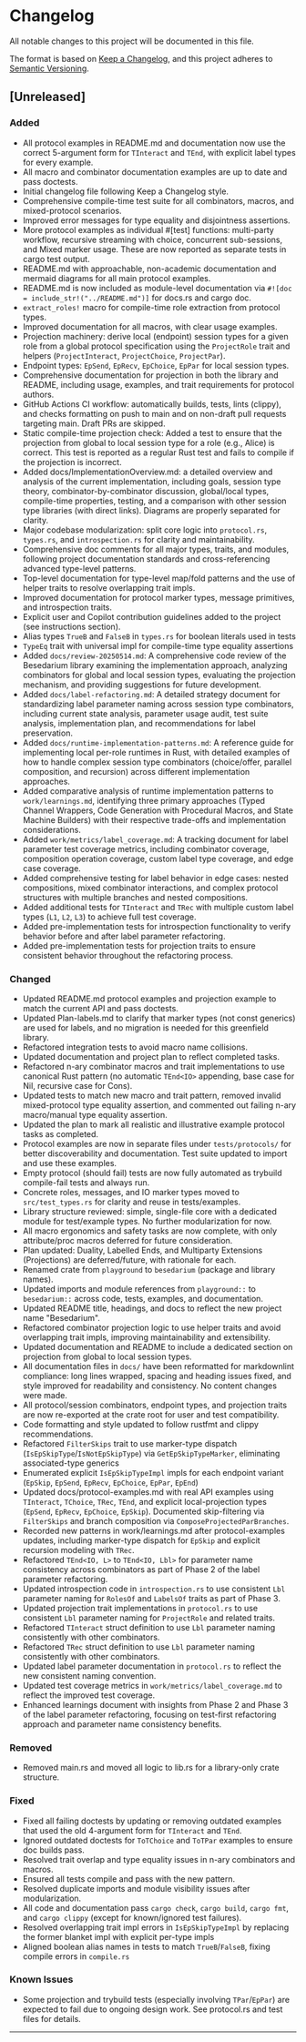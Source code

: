 # Changelog

All notable changes to this project will be documented in this file.

The format is based on [Keep a Changelog](https://keepachangelog.com/en/1.1.0/),
and this project adheres to [Semantic Versioning](https://semver.org/spec/v2.0.0.html).

## [Unreleased]

### Added

- All protocol examples in README.md and documentation now use the correct 5-argument form for `TInteract` and `TEnd`, with explicit label types for every example.
- All macro and combinator documentation examples are up to date and pass doctests.
- Initial changelog file following Keep a Changelog style.
- Comprehensive compile-time test suite for all combinators, macros, and mixed-protocol scenarios.
- Improved error messages for type equality and disjointness assertions.
- More protocol examples as individual #[test] functions: multi-party workflow, recursive streaming with choice, concurrent sub-sessions, and Mixed marker usage. These are now reported as separate tests in cargo test output.
- README.md with approachable, non-academic documentation and mermaid diagrams for all main protocol examples.
- README.md is now included as module-level documentation via `#![doc = include_str!("../README.md")]` for docs.rs and cargo doc.
- `extract_roles!` macro for compile-time role extraction from protocol types.
- Improved documentation for all macros, with clear usage examples.
- Projection machinery: derive local (endpoint) session types for a given role from a global protocol specification using the `ProjectRole` trait and helpers (`ProjectInteract`, `ProjectChoice`, `ProjectPar`).
- Endpoint types: `EpSend`, `EpRecv`, `EpChoice`, `EpPar` for local session types.
- Comprehensive documentation for projection in both the library and README, including usage, examples, and trait requirements for protocol authors.
- GitHub Actions CI workflow: automatically builds, tests, lints (clippy), and checks formatting on push to main and on non-draft pull requests targeting main. Draft PRs are skipped.
- Static compile-time projection check: Added a test to ensure that the projection from global to local session type for a role (e.g., Alice) is correct. This test is reported as a regular Rust test and fails to compile if the projection is incorrect.
- Added docs/ImplementationOverview.md: a detailed overview and analysis of the current implementation, including goals, session type theory, combinator-by-combinator discussion, global/local types, compile-time properties, testing, and a comparison with other session type libraries (with direct links). Diagrams are properly separated for clarity.
- Major codebase modularization: split core logic into `protocol.rs`, `types.rs`, and `introspection.rs` for clarity and maintainability.
- Comprehensive doc comments for all major types, traits, and modules, following project documentation standards and cross-referencing advanced type-level patterns.
- Top-level documentation for type-level map/fold patterns and the use of helper traits to resolve overlapping trait impls.
- Improved documentation for protocol marker types, message primitives, and introspection traits.
- Explicit user and Copilot contribution guidelines added to the project (see instructions section).
- Alias types `TrueB` and `FalseB` in `types.rs` for boolean literals used in tests
- `TypeEq` trait with universal impl for compile-time type equality assertions
- Added `docs/review-20250514.md`: A comprehensive code review of the Besedarium library examining the implementation approach, analyzing combinators for global and local session types, evaluating the projection mechanism, and providing suggestions for future development.
- Added `docs/label-refactoring.md`: A detailed strategy document for standardizing label parameter naming across session type combinators, including current state analysis, parameter usage audit, test suite analysis, implementation plan, and recommendations for label preservation.
- Added `docs/runtime-implementation-patterns.md`: A reference guide for implementing local per-role runtimes in Rust, with detailed examples of how to handle complex session type combinators (choice/offer, parallel composition, and recursion) across different implementation approaches.
- Added comparative analysis of runtime implementation patterns to `work/learnings.md`, identifying three primary approaches (Typed Channel Wrappers, Code Generation with Procedural Macros, and State Machine Builders) with their respective trade-offs and implementation considerations.
- Added `work/metrics/label_coverage.md`: A tracking document for label parameter test coverage metrics, including combinator coverage, composition operation coverage, custom label type coverage, and edge case coverage.
- Added comprehensive testing for label behavior in edge cases: nested compositions, mixed combinator interactions, and complex protocol structures with multiple branches and nested compositions.
- Added additional tests for `TInteract` and `TRec` with multiple custom label types (`L1`, `L2`, `L3`) to achieve full test coverage.
- Added pre-implementation tests for introspection functionality to verify behavior before and after label parameter refactoring.
- Added pre-implementation tests for projection traits to ensure consistent behavior throughout the refactoring process.

### Changed

- Updated README.md protocol examples and projection example to match the current API and pass doctests.
- Updated Plan-labels.md to clarify that marker types (not const generics) are used for labels, and no migration is needed for this greenfield library.
- Refactored integration tests to avoid macro name collisions.
- Updated documentation and project plan to reflect completed tasks.
- Refactored n-ary combinator macros and trait implementations to use canonical Rust pattern (no automatic `TEnd<IO>` appending, base case for Nil, recursive case for Cons).
- Updated tests to match new macro and trait pattern, removed invalid mixed-protocol type equality assertion, and commented out failing n-ary macro/manual type equality assertion.
- Updated the plan to mark all realistic and illustrative example protocol tasks as completed.
- Protocol examples are now in separate files under `tests/protocols/` for better discoverability and documentation. Test suite updated to import and use these examples.
- Empty protocol (should fail) tests are now fully automated as trybuild compile-fail tests and always run.
- Concrete roles, messages, and IO marker types moved to `src/test_types.rs` for clarity and reuse in tests/examples.
- Library structure reviewed: simple, single-file core with a dedicated module for test/example types. No further modularization for now.
- All macro ergonomics and safety tasks are now complete, with only attribute/proc macros deferred for future consideration.
- Plan updated: Duality, Labelled Ends, and Multiparty Extensions (Projections) are deferred/future, with rationale for each.
- Renamed crate from `playground` to `besedarium` (package and library names).
- Updated imports and module references from `playground::` to `besedarium::` across code, tests, examples, and documentation.
- Updated README title, headings, and docs to reflect the new project name "Besedarium".
- Refactored combinator projection logic to use helper traits and avoid overlapping trait impls, improving maintainability and extensibility.
- Updated documentation and README to include a dedicated section on projection from global to local session types.
- All documentation files in `docs/` have been reformatted for markdownlint compliance: long lines wrapped, spacing and heading issues fixed, and style improved for readability and consistency. No content changes were made.
- All protocol/session combinators, endpoint types, and projection traits are now re-exported at the crate root for user and test compatibility.
- Code formatting and style updated to follow rustfmt and clippy recommendations.
- Refactored `FilterSkips` trait to use marker-type dispatch (`IsEpSkipType`/`IsNotEpSkipType`) via `GetEpSkipTypeMarker`, eliminating associated-type generics
- Enumerated explicit `IsEpSkipTypeImpl` impls for each endpoint variant (`EpSkip`, `EpSend`, `EpRecv`, `EpChoice`, `EpPar`, `EpEnd`)
- Updated docs/protocol-examples.md with real API examples using `TInteract`, `TChoice`, `TRec`, `TEnd`, and explicit local-projection types (`EpSend`, `EpRecv`, `EpChoice`, `EpSkip`). Documented skip-filtering via `FilterSkips` and branch composition via `ComposeProjectedParBranches`.
- Recorded new patterns in work/learnings.md after protocol-examples updates, including marker-type dispatch for `EpSkip` and explicit recursion modeling with `TRec`.
- Refactored `TEnd<IO, L>` to `TEnd<IO, Lbl>` for parameter name consistency across combinators as part of Phase 2 of the label parameter refactoring.
- Updated introspection code in `introspection.rs` to use consistent `Lbl` parameter naming for `RolesOf` and `LabelsOf` traits as part of Phase 3.
- Updated projection trait implementations in `protocol.rs` to use consistent `Lbl` parameter naming for `ProjectRole` and related traits.
- Refactored `TInteract` struct definition to use `Lbl` parameter naming consistently with other combinators.
- Refactored `TRec` struct definition to use `Lbl` parameter naming consistently with other combinators.
- Updated label parameter documentation in `protocol.rs` to reflect the new consistent naming convention.
- Updated test coverage metrics in `work/metrics/label_coverage.md` to reflect the improved test coverage.
- Enhanced learnings document with insights from Phase 2 and Phase 3 of the label parameter refactoring, focusing on test-first refactoring approach and parameter name consistency benefits.

### Removed

- Removed main.rs and moved all logic to lib.rs for a library-only crate structure.

### Fixed

- Fixed all failing doctests by updating or removing outdated examples that used the old 4-argument form for `TInteract` and `TEnd`.
- Ignored outdated doctests for `ToTChoice` and `ToTPar` examples to ensure doc builds pass.
- Resolved trait overlap and type equality issues in n-ary combinators and macros.
- Ensured all tests compile and pass with the new pattern.
- Resolved duplicate imports and module visibility issues after modularization.
- All code and documentation pass `cargo check`, `cargo build`, `cargo fmt`, and `cargo clippy` (except for known/ignored test failures).
- Resolved overlapping trait impl errors in `IsEpSkipTypeImpl` by replacing the former blanket impl with explicit per-type impls
- Aligned boolean alias names in tests to match `TrueB`/`FalseB`, fixing compile errors in `compile.rs`

### Known Issues

- Some projection and trybuild tests (especially involving `TPar`/`EpPar`) are expected to fail due to ongoing design work. See protocol.rs and test files for details.

---
